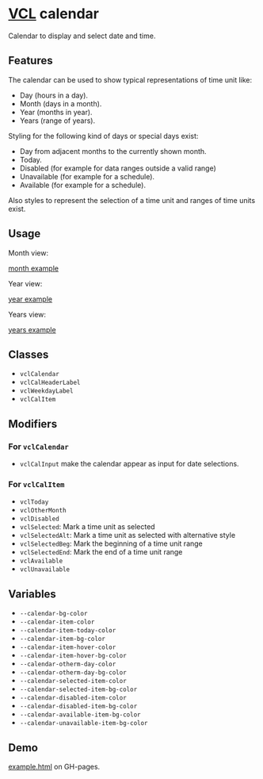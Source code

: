 # [VCL](https://vcl.github.io/) calendar

Calendar to display and select date and time.

## Features

The calendar can be used to show typical representations of time unit like:

- Day (hours in a day).
- Month (days in a month).
- Year (months in year).
- Years (range of years).

Styling for the following kind of days or special days exist:

- Day from adjacent months to the currently shown month.
- Today.
- Disabled (for example for data ranges outside a valid range)
- Unavailable (for example for a schedule).
- Available (for example for a schedule).

Also styles to represent the selection of a time unit and ranges of time units
exist.

## Usage

Month view:

[month example](/demo/example-month.html)

Year view:

[year example](/demo/example-year.html)

Years view:

[years example](/demo/example-years.html)

## Classes

- `vclCalendar`
- `vclCalHeaderLabel`
- `vclWeekdayLabel`
- `vclCalItem`

## Modifiers

### For `vclCalendar`

- `vclCalInput` make the calendar appear as input for date selections.

### For `vclCalItem`

- `vclToday`
- `vclOtherMonth`
- `vclDisabled`
- `vclSelected`: Mark a time unit as selected
- `vclSelectedAlt`: Mark a time unit as selected with alternative style
- `vclSelectedBeg`: Mark the beginning of a time unit range
- `vclSelectedEnd`: Mark the end of a time unit range
- `vclAvailable`
- `vclUnavailable`

## Variables

- `--calendar-bg-color`
- `--calendar-item-color`
- `--calendar-item-today-color`
- `--calendar-item-bg-color`
- `--calendar-item-hover-color`
- `--calendar-item-hover-bg-color`
- `--calendar-otherm-day-color`
- `--calendar-otherm-day-bg-color`
- `--calendar-selected-item-color`
- `--calendar-selected-item-bg-color`
- `--calendar-disabled-item-color`
- `--calendar-disabled-item-bg-color`
- `--calendar-available-item-bg-color`
- `--calendar-unavailable-item-bg-color`

## Demo

[example.html](/demo/example.html) on GH-pages.

